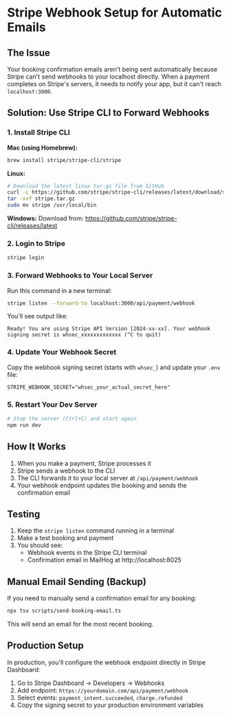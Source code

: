 # Stripe Webhook Setup for Automatic Emails

## The Issue
Your booking confirmation emails aren't being sent automatically because Stripe can't send webhooks to your localhost directly. When a payment completes on Stripe's servers, it needs to notify your app, but it can't reach `localhost:3000`.

## Solution: Use Stripe CLI to Forward Webhooks

### 1. Install Stripe CLI

**Mac (using Homebrew):**
```bash
brew install stripe/stripe-cli/stripe
```

**Linux:**
```bash
# Download the latest linux tar.gz file from GitHub
curl -L https://github.com/stripe/stripe-cli/releases/latest/download/stripe_linux_x86_64.tar.gz -o stripe.tar.gz
tar -xvf stripe.tar.gz
sudo mv stripe /usr/local/bin
```

**Windows:**
Download from: https://github.com/stripe/stripe-cli/releases/latest

### 2. Login to Stripe
```bash
stripe login
```

### 3. Forward Webhooks to Your Local Server
Run this command in a new terminal:
```bash
stripe listen --forward-to localhost:3000/api/payment/webhook
```

You'll see output like:
```
Ready! You are using Stripe API Version [2024-xx-xx]. Your webhook signing secret is whsec_xxxxxxxxxxxxx (^C to quit)
```

### 4. Update Your Webhook Secret
Copy the webhook signing secret (starts with `whsec_`) and update your `.env` file:
```env
STRIPE_WEBHOOK_SECRET="whsec_your_actual_secret_here"
```

### 5. Restart Your Dev Server
```bash
# Stop the server (Ctrl+C) and start again
npm run dev
```

## How It Works
1. When you make a payment, Stripe processes it
2. Stripe sends a webhook to the CLI
3. The CLI forwards it to your local server at `/api/payment/webhook`
4. Your webhook endpoint updates the booking and sends the confirmation email

## Testing
1. Keep the `stripe listen` command running in a terminal
2. Make a test booking and payment
3. You should see:
   - Webhook events in the Stripe CLI terminal
   - Confirmation email in MailHog at http://localhost:8025

## Manual Email Sending (Backup)
If you need to manually send a confirmation email for any booking:
```bash
npx tsx scripts/send-booking-email.ts
```
This will send an email for the most recent booking.

## Production Setup
In production, you'll configure the webhook endpoint directly in Stripe Dashboard:
1. Go to Stripe Dashboard → Developers → Webhooks
2. Add endpoint: `https://yourdomain.com/api/payment/webhook`
3. Select events: `payment_intent.succeeded`, `charge.refunded`
4. Copy the signing secret to your production environment variables